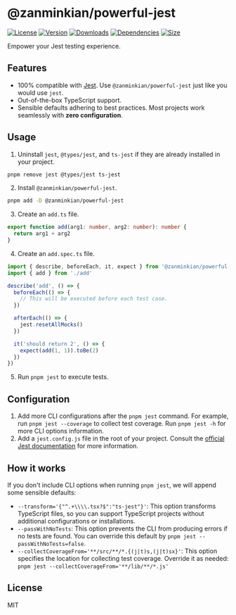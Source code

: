 # @zanminkian/powerful-jest

[![License](https://img.shields.io/npm/l/@zanminkian/powerful-jest.svg)](https://github.com/zanminkian/powerful-jest/blob/master/LICENSE)
[![Version](https://img.shields.io/npm/v/@zanminkian/powerful-jest.svg)](https://www.npmjs.com/package/@zanminkian/powerful-jest)
[![Downloads](https://img.shields.io/npm/dm/@zanminkian/powerful-jest.svg)](https://www.npmjs.com/package/@zanminkian/powerful-jest)
[![Dependencies](https://img.shields.io/librariesio/release/npm/@zanminkian/powerful-jest)](https://www.npmjs.com/package/@zanminkian/powerful-jest)
[![Size](https://packagephobia.com/badge?p=@zanminkian/powerful-jest)](https://packagephobia.com/result?p=@zanminkian/powerful-jest)

Empower your Jest testing experience.

## Features

- 100% compatible with [Jest](https://jestjs.io/). Use `@zanminkian/powerful-jest` just like you would use `jest`.
- Out-of-the-box TypeScript support.
- Sensible defaults adhering to best practices. Most projects work seamlessly with **zero configuration**.

## Usage

1. Uninstall `jest`, `@types/jest`, and `ts-jest` if they are already installed in your project.

```sh
pnpm remove jest @types/jest ts-jest
```

2. Install `@zanminkian/powerful-jest`.
```sh
pnpm add -D @zanminkian/powerful-jest
```

3. Create an `add.ts` file.
```typescript
export function add(arg1: number, arg2: number): number {
  return arg1 + arg2
}
```

4. Create an `add.spec.ts` file.
```typescript
import { describe, beforeEach, it, expect } from '@zanminkian/powerful-jest'
import { add } from './add'

describe('add', () => {
  beforeEach(() => {
    // This will be executed before each test case.
  })

  afterEach(() => {
    jest.resetAllMocks()
  })

  it('should return 2', () => {
    expect(add(1, 1)).toBe(2)
  })
})
```

5. Run `pnpm jest` to execute tests.

## Configuration

1. Add more CLI configurations after the `pnpm jest` command. For example, run `pnpm jest --coverage` to collect test coverage. Run `pnpm jest -h` for more CLI options information.
2. Add a `jest.config.js` file in the root of your project. Consult the [official Jest documentation](https://jestjs.io/docs/configuration) for more information.

## How it works

If you don't include CLI options when running `pnpm jest`, we will append some sensible defaults:
- `--transform='{"^.+\\\\.tsx?$":"ts-jest"}'`: This option transforms TypeScript files, so you can support TypeScript projects without additional configurations or installations.
- `--passWithNoTests`: This option prevents the CLI from producing errors if no tests are found. You can override this default by `pnpm jest --passWithNoTests=false`.
- `--collectCoverageFrom='**/src/**/*.{(j|t)s,(j|t)sx}'`: This option specifies the location for collecting test coverage. Override it as needed: `pnpm jest --collectCoverageFrom='**/lib/**/*.js'`

## License

MIT
